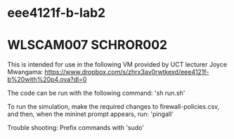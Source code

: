# eee4121f-b-lab2
# WLSCAM007 SCHROR002

This is intended for use in the following VM provided by UCT lecturer Joyce Mwangama:
	https://www.dropbox.com/s/zhrx3av0rwtkexd/eee4121f-b%20with%20p4.ova?dl=0

The code can be run with the following command:
	'sh run.sh'

To run the simulation, make the required changes to firewall-policies.csv,
	and then, when the mininet prompt appears, run:
		'pingall'

Trouble shooting:
	Prefix commands with 'sudo'
